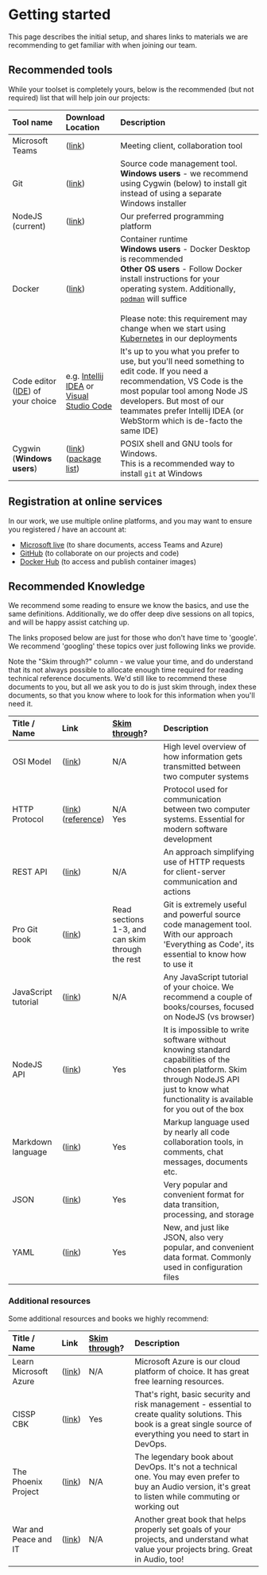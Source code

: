 # Getting started

This page describes the initial setup, and shares links to materials we are
recommending to get familiar with when joining our team.

## Recommended tools

While your toolset is completely yours, below is the recommended (but not
required) list that will help join our projects:

| Tool name                                                                                            | Download Location                                                                                                    | Description                                                                                                                                                                                                                                                                                                                                            |
|:-----------------------------------------------------------------------------------------------------|:---------------------------------------------------------------------------------------------------------------------|:-------------------------------------------------------------------------------------------------------------------------------------------------------------------------------------------------------------------------------------------------------------------------------------------------------------------------------------------------------|
| Microsoft Teams                                                                                      | ([link](https://www.microsoft.com/en-us/microsoft-365/microsoft-teams/download-app))                                 | Meeting client, collaboration tool                                                                                                                                                                                                                                                                                                                     |
| Git                                                                                                  | ([link](https://git-scm.com/))                                                                                       | Source code management tool.<br/>**Windows users** - we recommend using Cygwin (below) to install git instead of using a separate Windows installer                                                                                                                                                                                                    |
| NodeJS (current)                                                                                     | ([link](https://nodejs.org/))                                                                                        | Our preferred programming platform                                                                                                                                                                                                                                                                                                                     |
| Docker                                                                                               | ([link](https://www.docker.com/get-started))                                                                         | Container runtime<br/>**Windows users** - Docker Desktop is recommended<br/>**Other OS users** - Follow Docker install instructions for your operating system. Additionally, [`podman`](https://podman.io/) will suffice<br/><br/>Please note: this requirement may change when we start using [Kubernetes](https://kubernetes.io/) in our deployments |
| Code editor ([IDE](https://en.wikipedia.org/wiki/Integrated_development_environment)) of your choice | e.g. [Intellij IDEA](https://www.jetbrains.com/idea/) or [Visual Studio Code](https://code.visualstudio.com/)        | It's up to you what you prefer to use, but you'll need something to edit code. If you need a recommendation, VS Code is the most popular tool among Node JS developers. But most of our teammates prefer Intellij IDEA (or WebStorm which is de-facto the same IDE)                                                                                    |
| Cygwin (**Windows users**)                                                                           | ([link](https://cygwin.com/install.html))<br/>([package list](https://github.com/devsecops-learning/cygwin-scripts)) | POSIX shell and GNU tools for Windows.<br/>This is a recommended way to install `git` at Windows                                                                                                                                                                                                                                                       |

## Registration at online services

In our work, we use multiple online platforms, and you may want to ensure you
registered / have an account at:

- [Microsoft live](https://live.com) (to share documents, access Teams and
  Azure)
- [GitHub](https://github.com) (to collaborate on our projects and code)
- [Docker Hub](https://hub.docker.com/) (to access and publish container images)

## Recommended Knowledge

We recommend some reading to ensure we know the basics, and use the same
definitions. Additionally, we do offer deep dive sessions on all topics, and
will be happy assist catching up.

The links proposed below are just for those who don't have time to 'google'. We
recommend 'googling' these topics over just following links we provide.

Note the "Skim through?" column - we value your time, and do understand
that its not always possible to allocate enough time required for reading
technical reference documents. We'd still like to recommend these documents to
you, but all we ask you to do is just skim through, index these documents, so
that you know where to look for this information when you'll need it.

| Title / Name        | Link                                                                                                                        | [Skim through](https://en.wiktionary.org/wiki/skim_through)? | Description                                                                                                                                                                                  |
|:--------------------|:----------------------------------------------------------------------------------------------------------------------------|:-------------------------------------------------------------|:---------------------------------------------------------------------------------------------------------------------------------------------------------------------------------------------|
| OSI Model           | ([link](https://en.wikipedia.org/wiki/OSI_model))                                                                           | N/A                                                          | High level overview of how information gets transmitted between two computer systems                                                                                                         |
| HTTP Protocol       | ([link](https://developer.mozilla.org/en-US/docs/Web/HTTP/Overview))<br/>([reference](https://tools.ietf.org/html/rfc7230)) | N/A<br/>Yes                                                  | Protocol used for communication between two computer systems. Essential for modern software development                                                                                      |
| REST API            | ([link](https://en.wikipedia.org/wiki/Representational_state_transfer))                                                     | N/A                                                          | An approach simplifying use of HTTP requests for client-server communication and actions                                                                                                     |
| Pro Git book        | ([link](https://git-scm.com/book))                                                                                          | Read sections 1-3, and can skim through the rest             | Git is extremely useful and powerful source code management tool. With our approach 'Everything as Code', its essential to know how to use it                                                |
| JavaScript tutorial | ([link](https://nodejs.dev/learn))                                                                                          | N/A                                                          | Any JavaScript tutorial of your choice. We recommend a couple of books/courses, focused on NodeJS (vs browser)                                                                               |
| NodeJS API          | ([link](https://nodejs.org/docs/latest/api/))                                                                               | Yes                                                          | It is impossible to write software without knowing standard capabilities of the chosen platform. Skim through NodeJS API just to know what functionality is available for you out of the box |
| Markdown language   | ([link](https://guides.github.com/features/mastering-markdown/))                                                            | Yes                                                          | Markup language used by nearly all code collaboration tools, in comments, chat messages, documents etc.                                                                                      |
| JSON                | ([link](https://www.w3schools.com/js/js_json_syntax.asp))                                                                   | Yes                                                          | Very popular and convenient format for data transition, processing, and storage                                                                                                              |
| YAML                | ([link](https://docs.ansible.com/ansible/latest/reference_appendices/YAMLSyntax.html))                                      | Yes                                                          | New, and just like JSON, also very popular, and convenient data format. Commonly used in configuration files                                                                                 |

### Additional resources

Some additional resources and books we highly recommend:

| Title / Name          | Link                                                                                          | [Skim through](https://en.wiktionary.org/wiki/skim_through)? | Description                                                                                                                                                             |
|:----------------------|:----------------------------------------------------------------------------------------------|:-------------------------------------------------------------|:------------------------------------------------------------------------------------------------------------------------------------------------------------------------|
| Learn Microsoft Azure | ([link](https://docs.microsoft.com/en-us/learn/azure/))                                       | N/A                                                          | Microsoft Azure is our cloud platform of choice. It has great free learning resources.                                                                                  |
| CISSP CBK             | ([link](https://www.amazon.com/Official-ISC-Guide-CISSP-CBK/dp/1119423341))                   | Yes                                                          | That's right, basic security and risk management - essential to create quality solutions. This book is a great single source of everything you need to start in DevOps. |
| The Phoenix Project   | ([link](https://www.amazon.com/Phoenix-Project-DevOps-Helping-Business/dp/0988262592))        | N/A                                                          | The legendary book about DevOps. It's not a technical one. You may even prefer to buy an Audio version, it's great to listen while commuting or working out             |
| War and Peace and IT  | ([link](https://www.amazon.com/War-Peace-Business-Leadership-Technology-ebook/dp/B07JZHCVY9)) | N/A                                                          | Another great book that helps properly set goals of your projects, and understand what value your projects bring. Great in Audio, too!                                  |